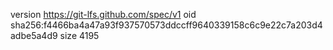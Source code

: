 version https://git-lfs.github.com/spec/v1
oid sha256:f4466ba4a47a93f937570573ddccff9640339158c6c9e22c7a203d4adbe5a4d9
size 4195
